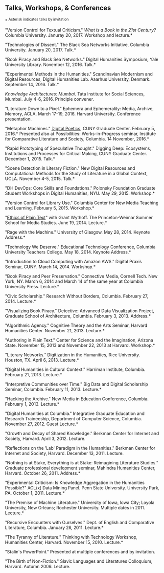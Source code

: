 ## Talks, Workshops, & Conferences
\* <sup>Asterisk indicates talks by invitation</sup>

"Version Control for Textual Criticism." *What is a Book in the 21st Century?* Columbia University. Januray 20, 2017. Workshop and lecture.\*

"Technologies of Dissent." The Black Sea Networks Initiative, Columbia University. January 20, 2017. Talk.\*

"Book Piracy and Black Sea Networks." Digital Humanities Symposium, Yale
University Library. November 12, 2016. Talk.\*  

"Experimental Methods in the Humanities." Scandinavian Modernism and Digital
Resources, Digital Humanities Lab. Aaarhus University, Denmark. September 14, 2016. Talk.\*  

*Knowledge Architectures: Mumbai*. Tata Institute for Social Sciences, Mumbai.
July 4-6, 2016. Principle convener.  

"Literature Down to a Pixel." Ephemera and Ephemerality: Media, Archive,
Memory, ACLA. March 17-19, 2016. Harvard University. Conference presentation.  

"Metaphor Machines." [Digital
Poetics](http://web.archive.org/web/20160205183731/http://www.gc.cuny.edu/Page-Elements/Academics-Research-Centers-Initiatives/Doctoral-Programs/English/Friday-Forum/Detail?id=34205),
CUNY Graduate Center. February 5, 2016.* Presented also at Possibilities:
Works-in-Progress seminar, Institute for Comparative Literature and Society,
Columbia. 14 November, 2016.\*  

"Rapid Prototyping of Speculative Thought." Digging Deep: Ecosystems, Institutions
and Processes for Critical Making, CUNY Graduate Center. December 1, 2015.
Talk.\*  

"Scene Detection in Literary Fiction." New Digital Resources and Computational
Methods for the Study of Literature in a Global Context, UCLA. November 4-5, 2015. Talk.\*  

"DH DevOps: Core Skills and Foundations." Polonsky Foundation Graduate Student
Workshops in Digital Humanities, NYU. May 29, 2015. Workshop.\*  

"Version Control for Library Use." Columbia Center for New Media Teaching and
Learning. February 5, 2015. Workshop.\*  

"[Ethics of Plain
Text](http://dhcolumbia.github.io/pandoc-workflow/talks/plain-text/slides/presi.slides.html)"
with Grant Wythoff. The Princeton-Weimar Summer School for Media Studies. June
19, 2014. Lecture.\*  

"Rage with the Machine." University of Glasgow. May 28, 2014. Keynote
Address.\*  

"Technology We Deserve." Educational Technology Conference, Columbia
University Teachers College. May 18, 2014. Keynote Address.\*  

"Introduction to Cloud Computing with Amazon AWS." Digital Praxis Seminar,
CUNY. March 14, 2014. Workshop.\*  

"Book Piracy and Peer Preservation." Connective Media, Cornell Tech. New York,
NY. March 6, 2014 and March 14 of the same year at Columbia University Press.
Lecture.\*   

"Civic Scholarship." Research Without Borders, Columbia. February 27, 2014.
Lecture.\*  

"Visualizing Book Piracy." Detective: Advanced Data Visualization Project,
Graduate School of Architecture, Columbia. February 3, 2013.  Address.\*  

"Algorithmic Agency." Cognitive Theory and the Arts Seminar, Harvard
Humanities Center. November 21, 2013. Lecture.\*  

"Authoring in Plain Text." Center for Science and the Imagination, Arizona
State. November 15, 2013 and November 22, 2013 at Harvard. Workshop.\*  

"Literary Networks." Digitization in the Humanities, Rice University. Houston,
TX. April 6, 2013. Lecture.\*  

"Digital Humanities in Cultural Context." Harriman Institute, Columbia.
February 21, 2013. Lecture.\*  

"Interpretive Communities over Time." Big Data and Digital Scholarship
Seminar, Columbia. February 11, 2013. Lecture.\*  

"Hacking the Archive." New Media in Education Conference, Columbia. February
1, 2013. Lecture.\*  

"Digital Humanities at Columbia." Integrative Graduate Education and Research
Traineeship, Department of Computer Science, Columbia. November 27, 2012.
Guest Lecture.\*  

"Growth and Decay of Shared Knowledge." Berkman Center for Internet and
Society, Harvard. April 3, 2012. Lecture.  

"Reflections on the 'Lab' Paradigm in the Humanities." Berkman Center for
Internet and Society, Harvard. December 13, 2011. Lecture.  

"Nothing is at Stake, Everything is at Stake: Reimagining Literature Studies."
Graduate professional development seminar, Mahindra Humanities Center,
Harvard. October 26, 2011. Address.\*  

"Experimental Criticism: Is Knowledge Aggregation in the Humanities Possible?"
ACL(x) Data Mining Panel. Penn State University. University Park, PA. October
1, 2011. Lecture.\*  

"The Premise of Machine Literature." University of Iowa, Iowa City; Loyola
University, New Orleans; Rochester University. Multiple dates in 2011.
Lecture.\*  

"Recursive Encounters with Ourselves." Dept. of English and Comparative
Literature, Columbia. January 26, 2011. Lecture.\*  

"The Tyranny of Literature." Thinking with Technology Workshop, Humanities
Center, Harvard. November 15, 2010. Lecture.\*  

"Stalin's PowerPoint." Presented at multiple conferences and by invitation.  

"The Birth of Non-Fiction." Slavic Languages and Literatures Colloquium,
Harvard. Autumn 2006. Lecture.
